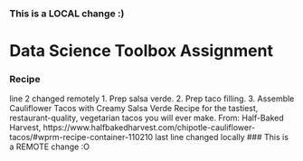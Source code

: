 ### This is a LOCAL change :)
<h1>Data Science Toolbox Assignment</h1>
<h3>Recipe </h3>
line 2 changed remotely
1. Prep salsa verde.
2. Prep taco filling.
3. Assemble
Cauliflower Tacos with Creamy Salsa Verde
Recipe for the tastiest, restaurant-quality, vegetarian tacos you will ever make.
From: Half-Baked Harvest, https://www.halfbakedharvest.com/chipotle-cauliflower-tacos/#wprm-recipe-container-110210
last line changed locally
### This is a REMOTE change :O
